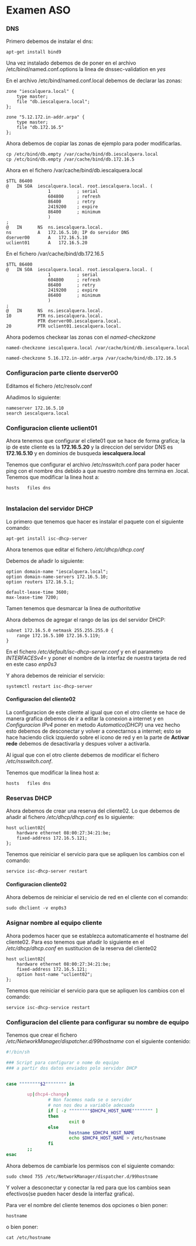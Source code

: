 # Examen ASO

### DNS

Primero debemos de instalar el dns:

```
apt-get install bind9
````

Una vez instalado debemos de de poner en el archivo /etc/bind/named.conf.options la linea de dnssec-validation en *yes*

En el archivo /etc/bind/named.conf.local debemos de declarar las zonas:

```
zone "iescalquera.local" {
    type master;
    file "db.iescalquera.local";
};

zone "5.12.172.in-addr.arpa" {
    type master;
    file "db.172.16.5"
};
````
Ahora debemos de copiar las zonas de ejemplo para poder modificarlas.

```
cp /etc/bind/db.empty /var/cache/bind/db.iescalquera.local
cp /etc/bind/db.empty /var/cache/bind/db.172.16.5
````

Ahora en el fichero /var/cache/bind/db.iescalquera.local
```
$TTL 86400	
@	IN SOA	iescalquera.local. root.iescalquera.local. (
				1          ; serial
				604800     ; refresh
				86400      ; retry 
				2419200    ; expire
				86400      ; minimum 
				)
;
@	IN		NS	ns.iescalquera.local.
ns			A	172.16.5.10; IP do servidor DNS
dserver00		A	172.16.5.10
uclient01		A	172.16.5.20
````

En el fichero /var/cache/bind/db.172.16.5
```
$TTL 86400
@	IN SOA	iescalquera.local. root.iescalquera.local. (
				1          ; serial
				604800     ; refresh
				86400      ; retry
				2419200    ; expire
				86400      ; minimum
				)
;
@	IN		NS	ns.iescalquera.local.
10			PTR	ns.iescalquera.local.
			PTR	dserver00.iescalquera.local.
20			PTR	uclient01.iescalquera.local.
````

Ahora podemos checkear las zonas con el *named-checkzone*

```
named-checkzone iescalquera.local /var/cache/bind/db.iescalquera.local

named-checkzone 5.16.172.in-addr.arpa /var/cache/bind/db.172.16.5
````

### Configuracion parte cliente dserver00

Editamos el fichero /etc/resolv.conf

Añadimos lo siguiente:

```
nameserver 172.16.5.10
search iescalquera.local
````

### Configuracion cliente uclient01

Ahora tenemos que configurar el cliete01 que se hace de forma grafica; la ip de este cliente es la **172.16.5.20** y la direccion del servidor DNS es **172.16.5.10** y en dominios de busqueda **iescalquera.local** 

Tenemos que configurar el archivo /etc/nsswitch.conf para poder hacer ping con el nombre dns debido a que nuestro nombre dns termina en .local.
Tenemos que modificar la linea host a:

```
hosts   files dns
````

# 

### Instalacion del servidor DHCP

Lo primero que tenemos que hacer es instalar el paquete con el siguiente comando:

```
apt-get install isc-dhcp-server
````

Ahora tenemos que editar el fichero */etc/dhcp/dhcp.conf*

Debemos de añadir lo siguiente:

```
option domain-name "iescalquera.local";
option domain-name-servers 172.16.5.10;
option routers 172.16.5.1;

default-lease-time 3600;
max-lease-time 7200;
````

Tamen tenemos que desmarcar la linea de *authoritative*

Ahora debemos de agregar el rango de las ips del servidor DHCP:

```
subnet 172.16.5.0 netmask 255.255.255.0 {
    range 172.16.5.100 172.16.5.119;
}
````
En el fichero */etc/default/isc-dhcp-server.conf* y en el parametro *INTERFACESv4=* y poner el nombre de la interfaz de nuestra tarjeta de red en este caso *enp0s3*

Y ahora debemos de reiniciar el servicio:

```
systemctl restart isc-dhcp-server
````

#### Configuracion del cliente02 

La configuracion de este cliente al igual que con el otro cliente se hace de manera grafica debemos de ir a editar la conexion a internet y en *Configuracion IPv4* poner en metodo *Automatico(DHCP)* una vez hecho esto debemos de desconectar  y volver a conectarnos a internet; esto se hace haciendo click izquierdo sobre el icono de red y en la parte de **Activar rede** debemos de desactivarla y despues volver a activarla.

Al igual que con el otro cliente debemos de modificar el fichero */etc/nsswitch.conf*.

Tenemos que modificar la linea host a:

```
hosts   files dns
````

### Reservas DHCP

Ahora debemos de crear una reserva del cliente02. Lo que debemos de añadir al fichero */etc/dhcp/dhcp.conf* es lo siguiente:

```
host uclient02{
    hardware ethernet 08:00:27:34:21:be;
    fixed-address 172.16.5.121;
};
````
Tenemos que reiniciar el servicio para que se apliquen los cambios con el comando:

```
service isc-dhcp-server restart
````

#### Configuracion cliente02
Ahora debemos de reiniciar el servicio de red en el cliente con el comando:

```
sudo dhclient -v enp0s3
````

### Asignar nombre al equipo cliente

Ahora podemos hacer que se establezca automaticamente el hostname del cliente02. Para eso tenemos que añadir lo siguiente en el */etc/dhcp/dhcp.conf* en sustitucion de la reserva del cliente02

```
host uclient02{
    hardware ethernet 08:00:27:34:21:be;
    fixed-address 172.16.5.121;
    option host-name "uclient02";
};
````

Tenemos que reiniciar el servicio para que se apliquen los cambios con el comando:

```
service isc-dhcp-service restart
````

### Configuracion del cliente para configurar su nombre de equipo

Tenemos que crear el fichero */etc/NetworkManager/dispatcher.d/99hostname* con el siguiente contenido:

```bash
#!/bin/sh

### Script para configurar o nome do equipo
### a partir dos datos enviados polo servidor DHCP


case """"""""$2"""""""" in

        up|dhcp4-change)
                # Non facemos nada se o servidor
                # non nos deu a variable adecuada
                if [ -z """"""""$DHCP4_HOST_NAME"""""""" ]
                then
                        exit 0
                else
                        hostname $DHCP4_HOST_NAME
                        echo $DHCP4_HOST_NAME > /etc/hostname
                fi
        ;;
esac
````

Ahora debemos de cambiarle los permisos con el siguiente comando:

```
sudo chmod 755 /etc/NetworkManager/dispatcher.d/99hostname
````

Y volver a desconectar y conectar la red para que los cambios sean efectivos(se pueden hacer desde la interfaz grafica). 

Para ver el nombre del cliente tenemos dos opciones o bien poner:

```
hostname
````
o bien poner:
```
cat /etc/hostname
````